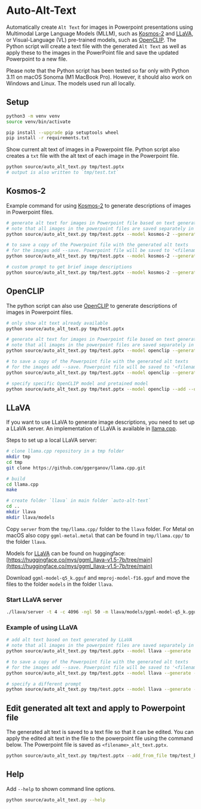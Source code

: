 # Auto-Alt-Text

Automatically create `Alt Text` for images in Powerpoint presentations using Multimodal Large Language Models (MLLM), such as [Kosmos-2](https://github.com/microsoft/unilm/tree/master/kosmos-2) and [LLaVA](https://llava-vl.github.io), or Visual-Language (VL) pre-trained models, such as [OpenCLIP](https://github.com/mlfoundations/open_clip). The Python script will create a text file with the generated `Alt Text` as well as apply these to the images in the PowerPoint file and save the updated Powerpoint to a new file.

Please note that the Python script has been tested so far only with Python 3.11 on macOS Sonoma (M1 MacBook Pro). However, it should also work on Windows and Linux. The models used run all locally.

## Setup

```sh
python3 -m venv venv
source venv/bin/activate

pip install --upgrade pip setuptools wheel
pip install -r requirements.txt
```

Show current alt text of images in a Powerpoint file. Python script also creates a `txt` file with the alt text of each image in the Powerpoint file.

```sh
python source/auto_alt_text.py tmp/test.pptx
# output is also written to `tmp/test.txt`
```

## Kosmos-2

Example command for using [Kosmos-2](https://github.com/microsoft/unilm/tree/master/kosmos-2) to generate descriptions of images in Powerpoint files.

```sh
# generate alt text for images in Powerpoint file based on text generated by Kosmos-2
# note that all images in the powerpoint files are saved separately in a folder
python source/auto_alt_text.py tmp/test.pptx --model kosmos-2 --generate

# to save a copy of the Powerpoint file with the generated alt texts
# for the images add --save. Powerpoint file will be saved to '<filename>_alt_text.pptx'
python source/auto_alt_text.py tmp/test.pptx --model kosmos-2 --generate --save

# custom prompt to get brief image descriptions
python source/auto_alt_text.py tmp/test.pptx --model kosmos-2 --generate --save --prompt "<grounding>An image of"
```

## OpenCLIP

The python script can also use [OpenCLIP](https://github.com/mlfoundations/open_clip) to generate descriptions of images in Powerpoint files.

```sh
# only show alt text already available
python source/auto_alt_text.py tmp/test.pptx

# generate alt text for images in Powerpoint file based on text generated by OpenCLIP
# note that all images in the powerpoint files are saved separately in a folder
python source/auto_alt_text.py tmp/test.pptx --model openclip --generate

# to save a copy of the Powerpoint file with the generated alt texts
# for the images add --save. Powerpoint file will be saved to '<filename>_alt_text.pptx'
python source/auto_alt_text.py tmp/test.pptx --model openclip --generate --save

# specify specific OpenCLIP model and pretained model
python source/auto_alt_text.py tmp/test.pptx --model openclip --add --openclip coca_ViT-L-14 --pretrained mscoco_finetuned_laion2B-s13B-b90k
```

## LLaVA

If you want to use LLaVA to generate image descriptions, you need to set up a LLaVA server. An implementation of LLaVA is available in [llama.cpp](https://github.com/ggerganov/llama.cpp).

Steps to set up a local LLaVA server:

```sh
# clone llama.cpp repository in a tmp folder
mkdir tmp
cd tmp
git clone https://github.com/ggerganov/llama.cpp.git

# build
cd llama.cpp
make

# create folder `llava` in main folder `auto-alt-text`
cd ..
mkdir llava
mkdir llava/models
```

Copy `server` from the `tmp/llama.cpp/` folder to the `llava` folder. For Metal on macOS also copy `ggml-metal.metal` that can be found in `tmp/llama.cpp/` to the folder `llava`.

Models for [LLaVA](https://llava-vl.github.io) can be found on huggingface: [https://huggingface.co/mys/ggml_llava-v1.5-7b/tree/main](https://huggingface.co/mys/ggml_llava-v1.5-7b/tree/main)

Download `ggml-model-q5_k.gguf` and `mmproj-model-f16.gguf` and move the files to the folder `models` in the folder `llava`.

### Start LLaVA server

```sh
./llava/server -t 4 -c 4096 -ngl 50 -m llava/models/ggml-model-q5_k.gguf --host 0.0.0.0 --port 8007 --mmproj llava/models/mmproj-model-f16.gguf
```

### Example of using LLaVA

```sh
# add alt text based on text generated by LLaVA
# note that all images in the powerpoint files are saved separately in a folder
python source/auto_alt_text.py tmp/test.pptx --model llava --generate 

# to save a copy of the Powerpoint file with the generated alt texts
# for the images add --save. Powerpoint file will be saved to '<filename>_alt_text.pptx'
python source/auto_alt_text.py tmp/test.pptx --model llava --generate --save

# specify a different prompt
python source/auto_alt_text.py tmp/test.pptx --model llava --generate --prompt "Describe in simple words using maximal 125 characters"
```

## Edit generated alt text and apply to Powerpoint file

The generated alt text is saved to a text file so that it can be edited. You can apply the edited alt text in the file to the powerpoint file using the command below. The Powerpoint file is saved as `<filename>_alt_text.pptx`.

```sh
python source/auto_alt_text.py tmp/test.pptx --add_from_file tmp/test_kosmos-2_edited.txt
```

## Help

Add `--help` to shown command line options.

```sh
python source/auto_alt_text.py --help
```
